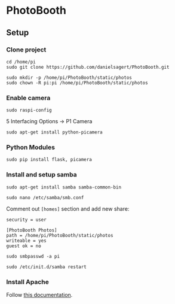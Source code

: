 # PhotoBooth

## Setup
### Clone project
```
cd /home/pi
sudo git clone https://github.com/danielsagert/PhotoBooth.git

sudo mkdir -p /home/pi/PhotoBooth/static/photos
sudo chown -R pi:pi /home/pi/PhotoBooth/static/photos
```

### Enable camera
```
sudo raspi-config
```
5 Interfacing Options -> P1 Camera
 
```
sudo apt-get install python-picamera
```

### Python Modules
```
sudo pip install flask, picamera
```

### Install and setup samba
```
sudo apt-get install samba samba-common-bin
```

```
sudo nano /etc/samba/smb.conf
```

Comment out `[homes]` section and add new share:

```
security = user

[PhotoBooth Photos]
path = /home/pi/PhotoBooth/static/photos
writeable = yes
guest ok = no
```

```
sudo smbpasswd -a pi
```

```
sudo /etc/init.d/samba restart
```

### Install Apache
Follow [this documentation](https://www.raspberrypi.org/documentation/remote-access/web-server/apache.md).

